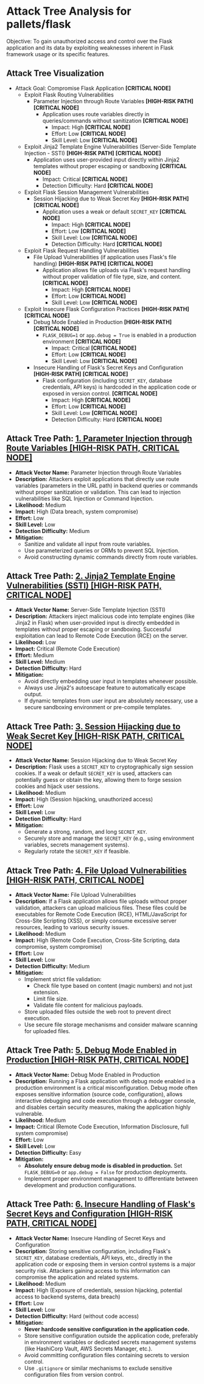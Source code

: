 # Attack Tree Analysis for pallets/flask

Objective: To gain unauthorized access and control over the Flask application and its data by exploiting weaknesses inherent in Flask framework usage or its specific features.

## Attack Tree Visualization

*   Attack Goal: Compromise Flask Application **[CRITICAL NODE]**
    *   Exploit Flask Routing Vulnerabilities
        *   Parameter Injection through Route Variables **[HIGH-RISK PATH]** **[CRITICAL NODE]**
            *   Application uses route variables directly in queries/commands without sanitization **[CRITICAL NODE]**
                *   Impact: High **[CRITICAL NODE]**
                *   Effort: Low **[CRITICAL NODE]**
                *   Skill Level: Low **[CRITICAL NODE]**
    *   Exploit Jinja2 Template Engine Vulnerabilities (Server-Side Template Injection - SSTI) **[HIGH-RISK PATH]** **[CRITICAL NODE]**
        *   Application uses user-provided input directly within Jinja2 templates without proper escaping or sandboxing **[CRITICAL NODE]**
            *   Impact: Critical **[CRITICAL NODE]**
            *   Detection Difficulty: Hard **[CRITICAL NODE]**
    *   Exploit Flask Session Management Vulnerabilities
        *   Session Hijacking due to Weak Secret Key **[HIGH-RISK PATH]** **[CRITICAL NODE]**
            *   Application uses a weak or default `SECRET_KEY` **[CRITICAL NODE]**
                *   Impact: High **[CRITICAL NODE]**
                *   Effort: Low **[CRITICAL NODE]**
                *   Skill Level: Low **[CRITICAL NODE]**
                *   Detection Difficulty: Hard **[CRITICAL NODE]**
    *   Exploit Flask Request Handling Vulnerabilities
        *   File Upload Vulnerabilities (if application uses Flask's file handling) **[HIGH-RISK PATH]** **[CRITICAL NODE]**
            *   Application allows file uploads via Flask's request handling without proper validation of file type, size, and content. **[CRITICAL NODE]**
                *   Impact: High **[CRITICAL NODE]**
                *   Effort: Low **[CRITICAL NODE]**
                *   Skill Level: Low **[CRITICAL NODE]**
    *   Exploit Insecure Flask Configuration Practices **[HIGH-RISK PATH]** **[CRITICAL NODE]**
        *   Debug Mode Enabled in Production **[HIGH-RISK PATH]** **[CRITICAL NODE]**
            *   `FLASK_DEBUG=1` or `app.debug = True` is enabled in a production environment **[CRITICAL NODE]**
                *   Impact: Critical **[CRITICAL NODE]**
                *   Effort: Low **[CRITICAL NODE]**
                *   Skill Level: Low **[CRITICAL NODE]**
        *   Insecure Handling of Flask's Secret Keys and Configuration **[HIGH-RISK PATH]** **[CRITICAL NODE]**
            *   Flask configuration (including `SECRET_KEY`, database credentials, API keys) is hardcoded in the application code or exposed in version control. **[CRITICAL NODE]**
                *   Impact: High **[CRITICAL NODE]**
                *   Effort: Low **[CRITICAL NODE]**
                *   Skill Level: Low **[CRITICAL NODE]**
                *   Detection Difficulty: Hard **[CRITICAL NODE]**

## Attack Tree Path: [1. Parameter Injection through Route Variables [HIGH-RISK PATH, CRITICAL NODE]](./attack_tree_paths/1__parameter_injection_through_route_variables__high-risk_path__critical_node_.md)

*   **Attack Vector Name:** Parameter Injection through Route Variables
*   **Description:** Attackers exploit applications that directly use route variables (parameters in the URL path) in backend queries or commands without proper sanitization or validation. This can lead to injection vulnerabilities like SQL Injection or Command Injection.
*   **Likelihood:** Medium
*   **Impact:** High (Data breach, system compromise)
*   **Effort:** Low
*   **Skill Level:** Low
*   **Detection Difficulty:** Medium
*   **Mitigation:**
    *   Sanitize and validate all input from route variables.
    *   Use parameterized queries or ORMs to prevent SQL Injection.
    *   Avoid constructing dynamic commands directly from route variables.

## Attack Tree Path: [2. Jinja2 Template Engine Vulnerabilities (SSTI) [HIGH-RISK PATH, CRITICAL NODE]](./attack_tree_paths/2__jinja2_template_engine_vulnerabilities__ssti___high-risk_path__critical_node_.md)

*   **Attack Vector Name:** Server-Side Template Injection (SSTI)
*   **Description:** Attackers inject malicious code into template engines (like Jinja2 in Flask) when user-provided input is directly embedded in templates without proper escaping or sandboxing. Successful exploitation can lead to Remote Code Execution (RCE) on the server.
*   **Likelihood:** Low
*   **Impact:** Critical (Remote Code Execution)
*   **Effort:** Medium
*   **Skill Level:** Medium
*   **Detection Difficulty:** Hard
*   **Mitigation:**
    *   Avoid directly embedding user input in templates whenever possible.
    *   Always use Jinja2's autoescape feature to automatically escape output.
    *   If dynamic templates from user input are absolutely necessary, use a secure sandboxing environment or pre-compile templates.

## Attack Tree Path: [3. Session Hijacking due to Weak Secret Key [HIGH-RISK PATH, CRITICAL NODE]](./attack_tree_paths/3__session_hijacking_due_to_weak_secret_key__high-risk_path__critical_node_.md)

*   **Attack Vector Name:** Session Hijacking due to Weak Secret Key
*   **Description:** Flask uses a `SECRET_KEY` to cryptographically sign session cookies. If a weak or default `SECRET_KEY` is used, attackers can potentially guess or obtain the key, allowing them to forge session cookies and hijack user sessions.
*   **Likelihood:** Medium
*   **Impact:** High (Session hijacking, unauthorized access)
*   **Effort:** Low
*   **Skill Level:** Low
*   **Detection Difficulty:** Hard
*   **Mitigation:**
    *   Generate a strong, random, and long `SECRET_KEY`.
    *   Securely store and manage the `SECRET_KEY` (e.g., using environment variables, secrets management systems).
    *   Regularly rotate the `SECRET_KEY` if feasible.

## Attack Tree Path: [4. File Upload Vulnerabilities [HIGH-RISK PATH, CRITICAL NODE]](./attack_tree_paths/4__file_upload_vulnerabilities__high-risk_path__critical_node_.md)

*   **Attack Vector Name:** File Upload Vulnerabilities
*   **Description:** If a Flask application allows file uploads without proper validation, attackers can upload malicious files. These files could be executables for Remote Code Execution (RCE), HTML/JavaScript for Cross-Site Scripting (XSS), or simply consume excessive server resources, leading to various security issues.
*   **Likelihood:** Medium
*   **Impact:** High (Remote Code Execution, Cross-Site Scripting, data compromise, system compromise)
*   **Effort:** Low
*   **Skill Level:** Low
*   **Detection Difficulty:** Medium
*   **Mitigation:**
    *   Implement strict file validation:
        *   Check file type based on content (magic numbers) and not just extension.
        *   Limit file size.
        *   Validate file content for malicious payloads.
    *   Store uploaded files outside the web root to prevent direct execution.
    *   Use secure file storage mechanisms and consider malware scanning for uploaded files.

## Attack Tree Path: [5. Debug Mode Enabled in Production [HIGH-RISK PATH, CRITICAL NODE]](./attack_tree_paths/5__debug_mode_enabled_in_production__high-risk_path__critical_node_.md)

*   **Attack Vector Name:** Debug Mode Enabled in Production
*   **Description:** Running a Flask application with debug mode enabled in a production environment is a critical misconfiguration. Debug mode often exposes sensitive information (source code, configuration), allows interactive debugging and code execution through a debugger console, and disables certain security measures, making the application highly vulnerable.
*   **Likelihood:** Medium
*   **Impact:** Critical (Remote Code Execution, Information Disclosure, full system compromise)
*   **Effort:** Low
*   **Skill Level:** Low
*   **Detection Difficulty:** Easy
*   **Mitigation:**
    *   **Absolutely ensure debug mode is disabled in production.** Set `FLASK_DEBUG=0` or `app.debug = False` for production deployments.
    *   Implement proper environment management to differentiate between development and production configurations.

## Attack Tree Path: [6. Insecure Handling of Flask's Secret Keys and Configuration [HIGH-RISK PATH, CRITICAL NODE]](./attack_tree_paths/6__insecure_handling_of_flask's_secret_keys_and_configuration__high-risk_path__critical_node_.md)

*   **Attack Vector Name:** Insecure Handling of Secret Keys and Configuration
*   **Description:** Storing sensitive configuration, including Flask's `SECRET_KEY`, database credentials, API keys, etc., directly in the application code or exposing them in version control systems is a major security risk. Attackers gaining access to this information can compromise the application and related systems.
*   **Likelihood:** Medium
*   **Impact:** High (Exposure of credentials, session hijacking, potential access to backend systems, data breach)
*   **Effort:** Low
*   **Skill Level:** Low
*   **Detection Difficulty:** Hard (without code access)
*   **Mitigation:**
    *   **Never hardcode sensitive configuration in the application code.**
    *   Store sensitive configuration outside the application code, preferably in environment variables or dedicated secrets management systems (like HashiCorp Vault, AWS Secrets Manager, etc.).
    *   Avoid committing configuration files containing secrets to version control.
    *   Use `.gitignore` or similar mechanisms to exclude sensitive configuration files from version control.
